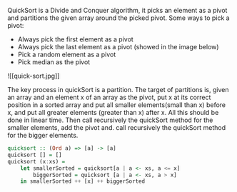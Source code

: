 QuickSort is a Divide and Conquer algorithm, it picks an element as a pivot and partitions the given array around the picked pivot. Some ways to pick a pivot:

- Always pick the first element as a pivot
- Always pick the last element as a pivot (showed in the image below)
-  Pick a random element as a pivot
- Pick median as the pivot

![[quick-sort.jpg]]

The key process in quickSort is a partition. The target of partitions is, given an array and an element x of an array as the pivot, put x at its correct position in a sorted array and put all smaller elements(small than x) before x, and put all greater elements (greater than x) after x. All this should be done in linear time. Then call recursively the quickSort method for the smaller elements, add the pivot and. call recursively the quickSort method for the bigger elements.

```haskell
quicksort :: (Ord a) => [a] -> [a]
quicksort [] = []
quicksort (x:xs) =
    let smallerSorted = quicksort[a | a <- xs, a <= x]
	    biggerSorted = quicksort [a | a <- xs, a > x]
	in smallerSorted ++ [x] ++ biggerSorted
```
